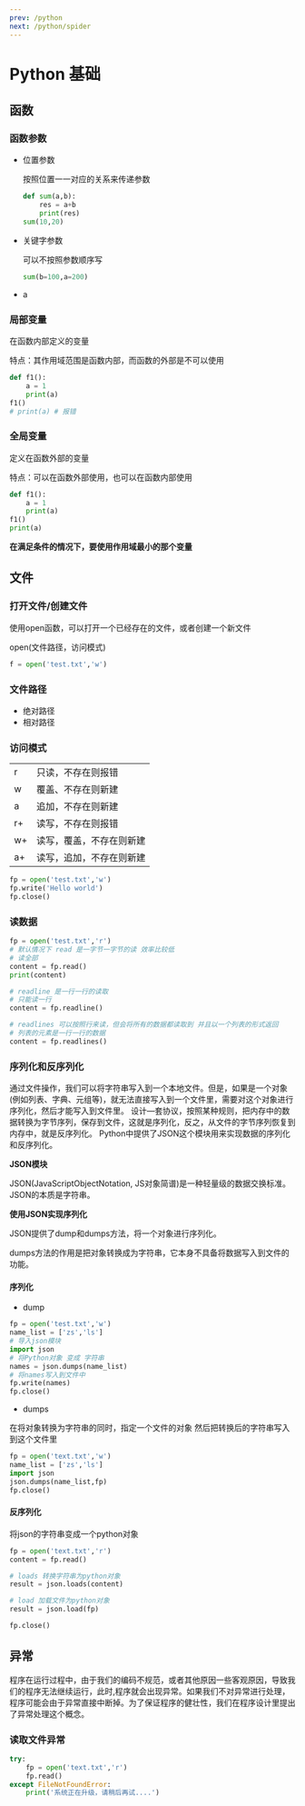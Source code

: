 ```yaml
---
prev: /python
next: /python/spider
---
```




# Python 基础



## 函数



### 函数参数

- 位置参数

  按照位置一一对应的关系来传递参数

  ```python
  def sum(a,b):
      res = a+b
      print(res)
  sum(10,20)
  ```

- 关键字参数

  可以不按照参数顺序写

  ```python
  sum(b=100,a=200)
  ```

- a



### 局部变量

在函数内部定义的变量

特点：其作用域范围是函数内部，而函数的外部是不可以使用

```python
def f1():
    a = 1
    print(a)
f1()
# print(a) # 报错
```



### 全局变量

定义在函数外部的变量

特点：可以在函数外部使用，也可以在函数内部使用

```python
def f1():
    a = 1
    print(a)
f1()
print(a)
```

**在满足条件的情况下，要使用作用域最小的那个变量**

## 文件

### 打开文件/创建文件

使用open函数，可以打开一个已经存在的文件，或者创建一个新文件

open(文件路径，访问模式)

```python
f = open('test.txt','w')
```

### 文件路径

- 绝对路径
- 相对路径

### 访问模式

|      |                          |
| ---- | ------------------------ |
| r    | 只读，不存在则报错       |
| w    | 覆盖、不存在则新建       |
| a    | 追加，不存在则新建       |
| r+   | 读写，不存在则报错       |
| w+   | 读写，覆盖，不存在则新建 |
| a+   | 读写，追加，不存在则新建 |

```python
fp = open('test.txt','w')
fp.write('Hello world')
fp.close()
```

### 读数据

```python
fp = open('test.txt','r')
# 默认情况下 read 是一字节一字节的读 效率比较低
# 读全部
content = fp.read()
print(content)
```

```python
# readline 是一行一行的读取 
# 只能读一行
content = fp.readline()
```

```python
# readlines 可以按照行来读，但会将所有的数据都读取到 并且以一个列表的形式返回
# 列表的元素是一行一行的数据
content = fp.readlines()
```



### 序列化和反序列化

通过文件操作，我们可以将字符串写入到一个本地文件。但是，如果是一个对象(例如列表、字典、元组等)，就无法直接写入到一个文件里，需要对这个对象进行序列化，然后才能写入到文件里。
设计—套协议，按照某种规则，把内存中的数据转换为字节序列，保存到文件，这就是序列化，反之，从文件的字节序列恢复到内存中，就是反序列化。
Python中提供了JSON这个模块用来实现数据的序列化和反序列化。

**JSON模块**

JSON(JavaScriptObjectNotation, JS对象简谱)是一种轻量级的数据交换标准。JSON的本质是字符串。

**使用JSON实现序列化**

JSON提供了dump和dumps方法，将一个对象进行序列化。

dumps方法的作用是把对象转换成为字符串，它本身不具备将数据写入到文件的功能。

#### 序列化

- dump

```python
fp = open('test.txt','w')
name_list = ['zs','ls']
# 导入json模块
import json
# 将Python对象 变成 字符串
names = json.dumps(name_list)
# 将names写入到文件中
fp.write(names)
fp.close()
```

- dumps

在将对象转换为字符串的同时，指定一个文件的对象 然后把转换后的字符串写入到这个文件里

```python
fp = open('text.txt','w')
name_list = ['zs','ls']
import json
json.dumps(name_list,fp)
fp.close()
```

#### 反序列化

将json的字符串变成一个python对象

```python
fp = open('text.txt','r')
content = fp.read()

# loads 转换字符串为python对象
result = json.loads(content)

# load 加载文件为python对象
result = json.load(fp)

fp.close()
```



## 异常

程序在运行过程中，由于我们的编码不规范，或者其他原因一些客观原因，导致我们的程序无法继续运行，此时,程序就会出现异常。如果我们不对异常进行处理，程序可能会由于异常直接中断掉。为了保证程序的健壮性，我们在程序设计里提出了异常处理这个概念。

### 读取文件异常

```python
try:
    fp = open('text.txt','r')
    fp.read()
except FileNotFoundError:
    print('系统正在升级，请稍后再试....')
```


